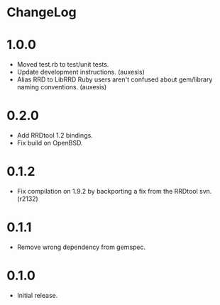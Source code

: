 ChangeLog
=========

# 1.0.0
* Moved test.rb to test/unit tests.
* Update development instructions. (auxesis)
* Alias RRD to LibRRD Ruby users aren't confused about gem/library
  naming conventions. (auxesis)

# 0.2.0
* Add RRDtool 1.2 bindings.
* Fix build on OpenBSD.

# 0.1.2
* Fix compilation on 1.9.2 by backporting a fix from the RRDtool svn. (r2132)

# 0.1.1
* Remove wrong dependency from gemspec.

# 0.1.0
* Initial release.
